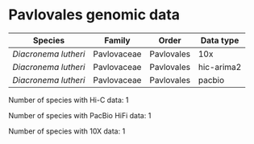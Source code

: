 # Pavlovales genomic data

| Species | Family | Order | Data type |
| -- | --- | --- | --- |
| *Diacronema lutheri* | Pavlovaceae | Pavlovales | 10x |
| *Diacronema lutheri* | Pavlovaceae | Pavlovales | hic-arima2 |
| *Diacronema lutheri* | Pavlovaceae | Pavlovales | pacbio |

Number of species with Hi-C data: 1

Number of species with PacBio HiFi data: 1

Number of species with 10X data: 1
